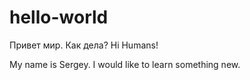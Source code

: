 # hello-world
Привет мир. Как дела?
Hi Humans!

My name is Sergey.
I would like to learn something new.
